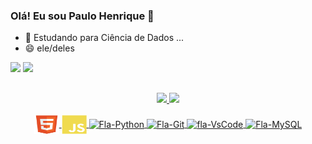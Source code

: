 ### Olá! Eu sou Paulo Henrique 👋

- 🌱 Estudando para Ciência de Dados ...
- 😄 ele/deles

<div>  
  <a href = "mailto:phv1x@hotmail.com"><img src="https://img.shields.io/badge/-Gmail-%23333?style=for-the-badge&logo=gmail&logoColor=white" target="_blank"></a>
  <a href="https://www.linkedin.com/in/paulo-henrique-torrezani-nogueira-76205516b/" target="_blank"><img src="https://img.shields.io/badge/-LinkedIn-%230077B5?style=for-the-badge&logo=linkedin&logoColor=white" target="_blank"></a> 
</div>
 
##
<div align="center">
  <a href="https://github.com/phtnogueira">
  <img height="160em" src="https://github-readme-stats-phtnogueira.vercel.app/api?username=phtnogueira&show_icons=true&theme=tokyonight&include_all_commits=true&count_private=true"/>
  <img height="160em" src="https://github-readme-stats-phtnogueira.vercel.app/api/top-langs/?username=phtnogueira&layout=compact&langs_count=8&theme=tokyonight&hide=swift"/>
</div>
<div style="display: inline_block" align="center"><br>
  <img align="center" alt="Fla-HTML" height="30" width="40" src="https://raw.githubusercontent.com/devicons/devicon/master/icons/html5/html5-original.svg">
  <img align="center" alt="Fla-CSS" height="30" width="40" src="https://raw.githubusercontent.com/devicons/devicon/master/icons/javascript/javascript-plain.svg">
  <img align="center" alt="Fla-Python" height="30" width="40"  
  <img align="center" alt="Fla-Wordpress" height="30" width="40" src="https://cdn.jsdelivr.net/gh/devicons/devicon/icons/wordpress/wordpress-plain.svg" />
  <img align="center" alt="Fla-Git" height="30" width="40"  src="https://cdn.jsdelivr.net/gh/devicons/devicon/icons/git/git-original.svg" />
  <img align="center" alt="fla-VsCode" height="30" width="40"  src="https://cdn.jsdelivr.net/gh/devicons/devicon/icons/kubernetes/kubernetes-plain.svg" />
  <img align="center" alt="Fla-MySQL" height="30" width="40"  
  
</div>
